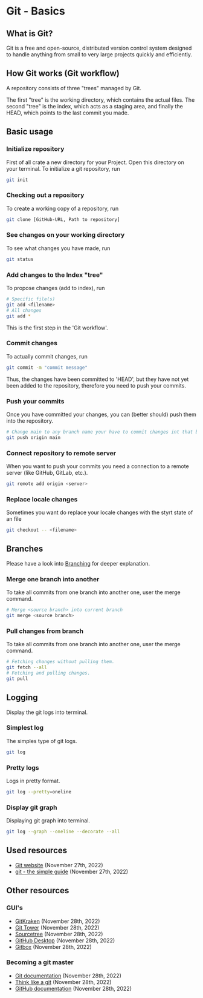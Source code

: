 [description]: <> (The git basic commands and how they work are briefly explained, not really deepened)
[preservedKeywords]: <> (git, basics, push, pull, merge, commit, init, repository, logging)
# Git - Basics
## What is Git?
Git is a free and open-source, distributed version control system designed to handle anything from small to very large projects quickly and efficiently.

## How Git works (Git workflow)
A repository consists of three "trees" managed by Git.

The first "tree" is the working directory, which contains the actual files. The second "tree" is the index, which acts as a staging area, and finally the HEAD, which points to the last commit you made.

## Basic usage
### Initialize repository
First of all crate a new directory for your Project. Open this directory on your terminal. To initialize a git repository, run
```sh
git init
```

### Checking out a repository
To create a working copy of a repository, run
```sh
git clone [GitHub-URL, Path to repository]
```

### See changes on your working directory
To see what changes you have made, run
```sh
git status
```

### Add changes to the Index "tree"
To propose changes (add to index), run
```sh
# Specific file(s)
git add <filename>
# All changes
git add *
```
This is the first step in the 'Git workflow'.

### Commit changes
To actually commit changes, run
```sh
git commit -m "commit message"
```
Thus, the changes have been committed to 'HEAD', but they have not yet been added to the repository, therefore you need to push your commits.

### Push your commits
Once you have committed your changes, you can (better should) push them into the repository.
```sh
# Change main to any branch name your have to commit changes int that branch
git push origin main
```

### Connect repository to remote server
When you want to push your commits you need a connection to a remote server (like GitHub, GitLab, etc.).
```sh
git remote add origin <server>
```

### Replace locale changes
Sometimes you want do replace your locale changes with the styrt state of an file
```sh
git checkout -- <filename>
```

## Branches
Please have a look into [Branching](?path=src/docs/version-control/branching.md) for deeper explanation.

### Merge one branch into another
To take all commits from one branch into another one, user the merge command.
```sh
# Merge <source branch> into current branch
git merge <source branch>
```

### Pull changes from branch
To take all commits from one branch into another one, user the merge command.
```sh
# Fetching changes without pulling them.
git fetch --all
# Fetching and pulling changes.
git pull
```

## Logging
Display the git logs into terminal.

### Simplest log
The simples type of git logs.

```sh
git log
```

### Pretty logs
Logs in pretty format.

```sh
git log --pretty=oneline
```

### Display git graph
Displaying git graph into terminal.

```sh
git log --graph --oneline --decorate --all
```

## Used resources
- [Git website](https://git-scm.com/) (November 27th, 2022)
- [git - the simple guide](https://rogerdudler.github.io/git-guide/) (November 27th, 2022)
## Other resources
### GUI's
- [GitKraken](https://www.gitkraken.com/) (November 28th, 2022)
- [Git Tower](https://www.git-tower.com/) (November 28th, 2022)
- [Sourcetree](https://www.sourcetreeapp.com/) (November 28th, 2022)
- [GitHub Desktop](https://desktop.github.com/) (November 28th, 2022)
- [Gitbox](https://apps.apple.com/gb/app/gitbox/id403388357?mt=12) (November 28th, 2022)

### Becoming a git master
- [Git documentation](https://book.git-scm.com/doc) (November 28th, 2022)
- [Think like a git](https://think-like-a-git.net/) (November 28th, 2022)
- [GitHub documentation](https://support.github.com/) (November 28th, 2022)